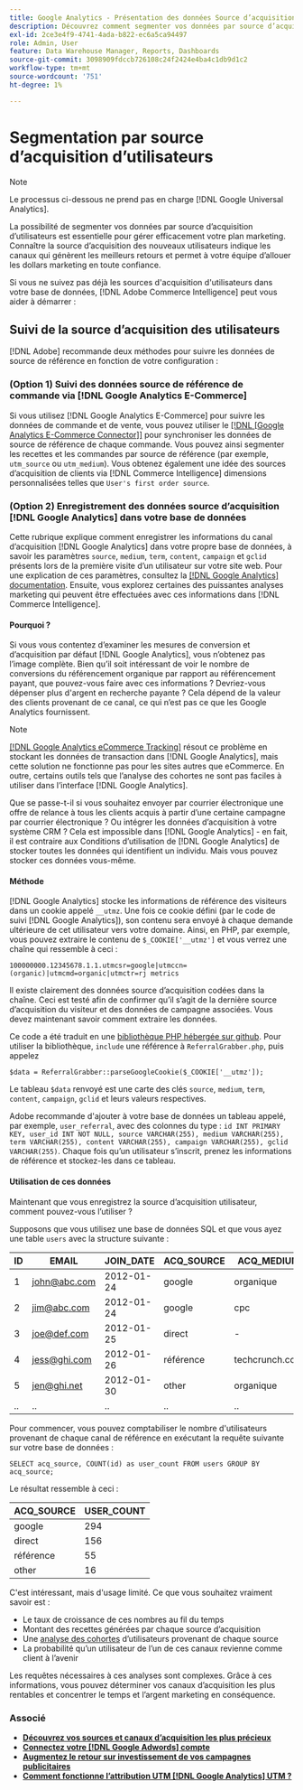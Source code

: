 ```yaml
---
title: Google Analytics - Présentation des données Source d’acquisition d’utilisateurs
description: Découvrez comment segmenter vos données par source d’acquisition d’utilisateurs.
exl-id: 2ce3e4f9-4741-4ada-b822-ec6a5ca94497
role: Admin, User
feature: Data Warehouse Manager, Reports, Dashboards
source-git-commit: 3098909fdccb726108c24f2424e4ba4c1db9d1c2
workflow-type: tm+mt
source-wordcount: '751'
ht-degree: 1%

---
```


# Segmentation par source d’acquisition d’utilisateurs

>[!NOTE]
>
>Le processus ci-dessous ne prend pas en charge [!DNL Google Universal Analytics].

La possibilité de segmenter vos données par source d’acquisition d’utilisateurs est essentielle pour gérer efficacement votre plan marketing. Connaître la source d’acquisition des nouveaux utilisateurs indique les canaux qui génèrent les meilleurs retours et permet à votre équipe d’allouer les dollars marketing en toute confiance.

Si vous ne suivez pas déjà les sources d&#39;acquisition d&#39;utilisateurs dans votre base de données, [!DNL Adobe Commerce Intelligence] peut vous aider à démarrer :

## Suivi de la source d’acquisition des utilisateurs

[!DNL Adobe] recommande deux méthodes pour suivre les données de source de référence en fonction de votre configuration :

### (Option 1) Suivi des données source de référence de commande via [!DNL Google Analytics E-Commerce]

Si vous utilisez [!DNL Google Analytics E-Commerce] pour suivre les données de commande et de vente, vous pouvez utiliser le [[!DNL [Google Analytics E-Commerce Connector]]](../importing-data/integrations/google-ecommerce.md) pour synchroniser les données de source de référence de chaque commande. Vous pouvez ainsi segmenter les recettes et les commandes par source de référence (par exemple, `utm_source` ou `utm_medium`). Vous obtenez également une idée des sources d’acquisition de clients via [!DNL Commerce Intelligence] dimensions personnalisées telles que `User's first order source`.

### (Option 2) Enregistrement des données source d’acquisition [!DNL Google Analytics] dans votre base de données

Cette rubrique explique comment enregistrer les informations du canal d’acquisition [!DNL Google Analytics] dans votre propre base de données, à savoir les paramètres `source`, `medium`, `term`, `content`, `campaign` et `gclid` présents lors de la première visite d’un utilisateur sur votre site web. Pour une explication de ces paramètres, consultez la [[!DNL Google Analytics] documentation](https://support.google.com/analytics/answer/1191184?hl=en#zippy=%2Cin-this-article). Ensuite, vous explorez certaines des puissantes analyses marketing qui peuvent être effectuées avec ces informations dans [!DNL Commerce Intelligence].

#### Pourquoi ?

Si vous vous contentez d’examiner les mesures de conversion et d’acquisition par défaut [!DNL Google Analytics], vous n’obtenez pas l’image complète. Bien qu’il soit intéressant de voir le nombre de conversions du référencement organique par rapport au référencement payant, que pouvez-vous faire avec ces informations ? Devriez-vous dépenser plus d&#39;argent en recherche payante ? Cela dépend de la valeur des clients provenant de ce canal, ce qui n’est pas ce que les Google Analytics fournissent.

>[!NOTE]
>
>[[!DNL Google Analytics eCommerce Tracking]](https://developers.google.com/analytics/devguides/collection/gajs/gaTrackingEcommerce) résout ce problème en stockant les données de transaction dans [!DNL Google Analytics], mais cette solution ne fonctionne pas pour les sites autres que eCommerce. En outre, certains outils tels que l’analyse des cohortes ne sont pas faciles à utiliser dans l’interface [!DNL Google Analytics].

Que se passe-t-il si vous souhaitez envoyer par courrier électronique une offre de relance à tous les clients acquis à partir d’une certaine campagne par courrier électronique ? Ou intégrer les données d’acquisition à votre système CRM ? Cela est impossible dans [!DNL Google Analytics] - en fait, il est contraire aux Conditions d’utilisation de [!DNL Google Analytics] de stocker toutes les données qui identifient un individu. Mais vous pouvez stocker ces données vous-même.

#### Méthode

[!DNL Google Analytics] stocke les informations de référence des visiteurs dans un cookie appelé `__utmz`. Une fois ce cookie défini (par le code de suivi [!DNL Google Analytics]), son contenu sera envoyé à chaque demande ultérieure de cet utilisateur vers votre domaine. Ainsi, en PHP, par exemple, vous pouvez extraire le contenu de `$_COOKIE['__utmz']` et vous verrez une chaîne qui ressemble à ceci :

`100000000.12345678.1.1.utmcsr=google|utmccn=(organic)|utmcmd=organic|utmctr=rj metrics`

Il existe clairement des données source d’acquisition codées dans la chaîne. Ceci est testé afin de confirmer qu’il s’agit de la dernière source d’acquisition du visiteur et des données de campagne associées. Vous devez maintenant savoir comment extraire les données.

Ce code a été traduit en une [bibliothèque PHP hébergée sur github](https://github.com/RJMetrics/referral-grabber-php). Pour utiliser la bibliothèque, `include` une référence à `ReferralGrabber.php`, puis appelez

`$data = ReferralGrabber::parseGoogleCookie($_COOKIE['__utmz']);`

Le tableau `$data` renvoyé est une carte des clés `source`, `medium`, `term`, `content`, `campaign`, `gclid` et leurs valeurs respectives.

Adobe recommande d&#39;ajouter à votre base de données un tableau appelé, par exemple, `user_referral`, avec des colonnes du type : `id INT PRIMARY KEY, user_id INT NOT NULL, source VARCHAR(255), medium VARCHAR(255), term VARCHAR(255), content VARCHAR(255), campaign VARCHAR(255), gclid VARCHAR(255)`. Chaque fois qu’un utilisateur s’inscrit, prenez les informations de référence et stockez-les dans ce tableau.

#### Utilisation de ces données

Maintenant que vous enregistrez la source d’acquisition utilisateur, comment pouvez-vous l’utiliser ?

Supposons que vous utilisez une base de données SQL et que vous ayez une table `users` avec la structure suivante :

| ID | EMAIL | JOIN_DATE | ACQ_SOURCE | ACQ_MEDIUM |
|--- |--- |--- |--- |--- |
| 1 | john@abc.com | 2012-01-24 | google | organique |
| 2 | jim@abc.com | 2012-01-24 | google | cpc |
| 3 | joe@def.com | 2012-01-25 | direct | - |
| 4 | jess@ghi.com | 2012-01-26 | référence | techcrunch.com |
| 5 | jen@ghi.net | 2012-01-30 | other | organique |
| .. | .. | .. | .. | .. |

Pour commencer, vous pouvez comptabiliser le nombre d&#39;utilisateurs provenant de chaque canal de référence en exécutant la requête suivante sur votre base de données :

`SELECT acq_source, COUNT(id) as user_count FROM users GROUP BY acq_source;`

Le résultat ressemble à ceci :

| ACQ_SOURCE | USER_COUNT |
|--- |--- |
| google | 294 |
| direct | 156 |
| référence | 55 |
| other | 16 |

C&#39;est intéressant, mais d&#39;usage limité. Ce que vous souhaitez vraiment savoir est :

* Le taux de croissance de ces nombres au fil du temps
* Montant des recettes générées par chaque source d’acquisition
* Une [analyse des cohortes](https://en.wikipedia.org/wiki/Cohort_analysis) d’utilisateurs provenant de chaque source
* La probabilité qu’un utilisateur de l’un de ces canaux revienne comme client à l’avenir

Les requêtes nécessaires à ces analyses sont complexes. Grâce à ces informations, vous pouvez déterminer vos canaux d’acquisition les plus rentables et concentrer le temps et l’argent marketing en conséquence.

### Associé

* **[Découvrez vos sources et canaux d’acquisition les plus précieux](../analysis/most-value-source-channel.md)**
* **[Connectez votre  [!DNL Google Adwords] compte](../importing-data/integrations/google-adwords.md)**
* **[Augmentez le retour sur investissement de vos campagnes publicitaires](../analysis/roi-ad-camp.md)**
* **[Comment fonctionne l’attribution UTM  [!DNL Google Analytics] UTM ?](../analysis/utm-attributes.md)**
